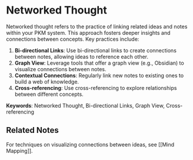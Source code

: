 # Networked Thought

Networked thought refers to the practice of linking related ideas and notes within your PKM system. This approach fosters deeper insights and connections between concepts. Key practices include:

1. **Bi-directional Links**: Use bi-directional links to create connections between notes, allowing ideas to reference each other.
2. **Graph View**: Leverage tools that offer a graph view (e.g., Obsidian) to visualize connections between notes.
3. **Contextual Connections**: Regularly link new notes to existing ones to build a web of knowledge.
4. **Cross-referencing**: Use cross-referencing to explore relationships between different concepts.

**Keywords**: Networked Thought, Bi-directional Links, Graph View, Cross-referencing



## Related Notes

For techniques on visualizing connections between ideas, see [[Mind Mapping]].